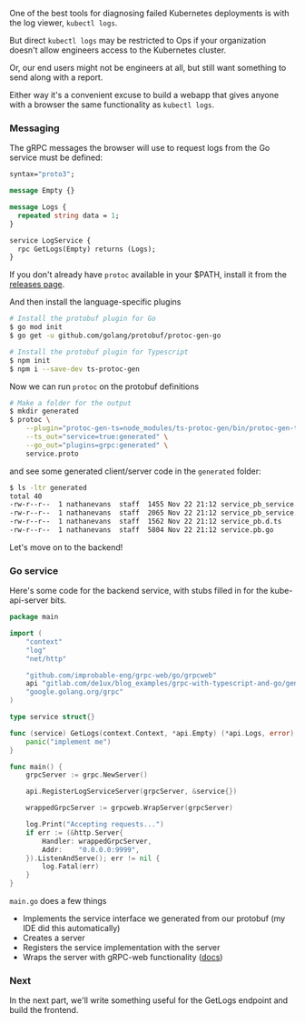 One of the best tools for diagnosing failed Kubernetes deployments is with the log viewer, `kubectl logs`.

But direct `kubectl logs` may be restricted to Ops if your organization doesn't allow engineers access to the Kubernetes cluster.

Or, our end users might not be engineers at all, but still want something to send along with a report.

Either way it's a convenient excuse to build a webapp that gives anyone with a browser the same functionality as `kubectl logs`.




### Messaging

The gRPC messages the browser will use to request logs from the Go service must be defined:

```protobuf
syntax="proto3";

message Empty {}

message Logs {
  repeated string data = 1;
}

service LogService {
  rpc GetLogs(Empty) returns (Logs);
}
```

If you don't already have `protoc` available in your $PATH, install it from the [releases page](https://github.com/protocolbuffers/protobuf/releases).

And then install the language-specific plugins
```bash
# Install the protobuf plugin for Go
$ go mod init
$ go get -u github.com/golang/protobuf/protoc-gen-go

# Install the protobuf plugin for Typescript
$ npm init
$ npm i --save-dev ts-protoc-gen
```

Now we can run `protoc` on the protobuf definitions

```bash
# Make a folder for the output
$ mkdir generated
$ protoc \
    --plugin="protoc-gen-ts=node_modules/ts-protoc-gen/bin/protoc-gen-ts" \
    --ts_out="service=true:generated" \
    --go_out="plugins=grpc:generated" \
    service.proto
```

and see some generated client/server code in the `generated` folder:
```bash
$ ls -ltr generated
total 40
-rw-r--r--  1 nathanevans  staff  1455 Nov 22 21:12 service_pb_service.js
-rw-r--r--  1 nathanevans  staff  2065 Nov 22 21:12 service_pb_service.d.ts
-rw-r--r--  1 nathanevans  staff  1562 Nov 22 21:12 service_pb.d.ts
-rw-r--r--  1 nathanevans  staff  5804 Nov 22 21:12 service.pb.go
```

Let's move on to the backend!

### Go service

Here's some code for the backend service, with stubs filled in for the kube-api-server bits.

```go
package main

import (
    "context"
    "log"
    "net/http"

    "github.com/improbable-eng/grpc-web/go/grpcweb"
    api "gitlab.com/de1ux/blog_examples/grpc-with-typescript-and-go/generated"
    "google.golang.org/grpc"
)

type service struct{}

func (service) GetLogs(context.Context, *api.Empty) (*api.Logs, error) {
    panic("implement me")
}

func main() {
    grpcServer := grpc.NewServer()

    api.RegisterLogServiceServer(grpcServer, &service{})

    wrappedGrpcServer := grpcweb.WrapServer(grpcServer)

    log.Print("Accepting requests...")
    if err := (&http.Server{
        Handler: wrappedGrpcServer,
        Addr:    "0.0.0.0:9999",
    }).ListenAndServe(); err != nil {
        log.Fatal(err)
    }
}

```

`main.go` does a few things
* Implements the service interface we generated from our protobuf (my IDE did this automatically)
* Creates a server
* Registers the service implementation with the server
* Wraps the server with gRPC-web functionality ([docs](https://github.com/improbable-eng/grpc-web/tree/master/go/grpcweb))

### Next

In the next part, we'll write something useful for the GetLogs endpoint and build the frontend.



